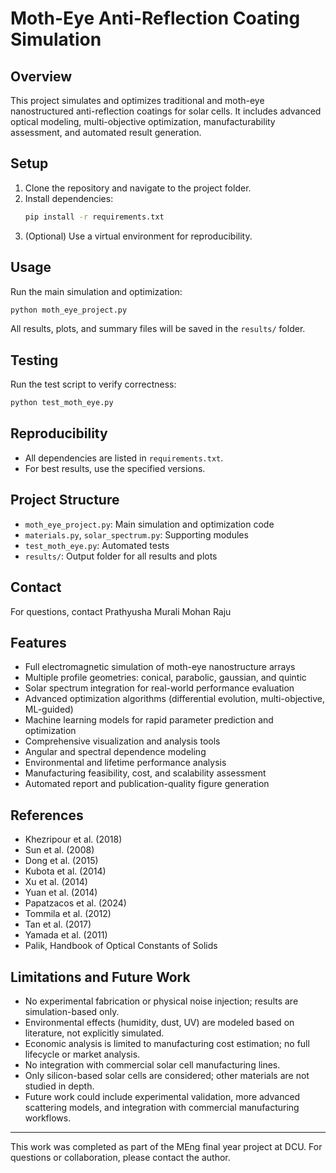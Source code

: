 # Moth-Eye Anti-Reflection Coating Simulation

## Overview
This project simulates and optimizes traditional and moth-eye nanostructured anti-reflection coatings for solar cells. It includes advanced optical modeling, multi-objective optimization, manufacturability assessment, and automated result generation.

## Setup
1. Clone the repository and navigate to the project folder.
2. Install dependencies:
   ```bash
   pip install -r requirements.txt
   ```
3. (Optional) Use a virtual environment for reproducibility.

## Usage
Run the main simulation and optimization:
```bash
python moth_eye_project.py
```
All results, plots, and summary files will be saved in the `results/` folder.

## Testing
Run the test script to verify correctness:
```bash
python test_moth_eye.py
```

## Reproducibility
- All dependencies are listed in `requirements.txt`.
- For best results, use the specified versions.

## Project Structure
- `moth_eye_project.py`: Main simulation and optimization code
- `materials.py`, `solar_spectrum.py`: Supporting modules
- `test_moth_eye.py`: Automated tests
- `results/`: Output folder for all results and plots

## Contact
For questions, contact Prathyusha Murali Mohan Raju

## Features

- Full electromagnetic simulation of moth-eye nanostructure arrays
- Multiple profile geometries: conical, parabolic, gaussian, and quintic
- Solar spectrum integration for real-world performance evaluation
- Advanced optimization algorithms (differential evolution, multi-objective, ML-guided)
- Machine learning models for rapid parameter prediction and optimization
- Comprehensive visualization and analysis tools
- Angular and spectral dependence modeling
- Environmental and lifetime performance analysis
- Manufacturing feasibility, cost, and scalability assessment
- Automated report and publication-quality figure generation

## References

- Khezripour et al. (2018)
- Sun et al. (2008)
- Dong et al. (2015)
- Kubota et al. (2014)
- Xu et al. (2014)
- Yuan et al. (2014)
- Papatzacos et al. (2024)
- Tommila et al. (2012)
- Tan et al. (2017)
- Yamada et al. (2011)
- Palik, Handbook of Optical Constants of Solids

## Limitations and Future Work
- No experimental fabrication or physical noise injection; results are simulation-based only.
- Environmental effects (humidity, dust, UV) are modeled based on literature, not explicitly simulated.
- Economic analysis is limited to manufacturing cost estimation; no full lifecycle or market analysis.
- No integration with commercial solar cell manufacturing lines.
- Only silicon-based solar cells are considered; other materials are not studied in depth.
- Future work could include experimental validation, more advanced scattering models, and integration with commercial manufacturing workflows. 

---

This work was completed as part of the MEng final year project at DCU. For questions or collaboration, please contact the author.